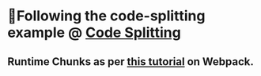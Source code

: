 # :whale:Following the code-splitting example @ [Code Splitting](https://webpack.js.org/guides/code-splitting)

## Runtime Chunks as per [this tutorial](https://webpack.js.org/guides/caching/#extracting-boilerplate) on Webpack.
